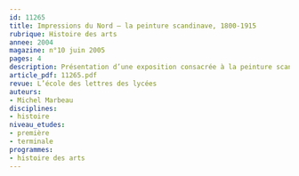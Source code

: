 ```yaml
---
id: 11265
title: Impressions du Nord – la peinture scandinave, 1800-1915
rubrique: Histoire des arts
annee: 2004
magazine: n°10 juin 2005
pages: 4
description: Présentation d’une exposition consacrée à la peinture scandinave.
article_pdf: 11265.pdf
revue: L’école des lettres des lycées
auteurs:
- Michel Marbeau
disciplines:
- histoire
niveau_etudes:
- première
- terminale
programmes:
- histoire des arts
---
```

